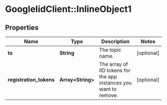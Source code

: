 # GoogleIidClient::InlineObject1

## Properties
Name | Type | Description | Notes
------------ | ------------- | ------------- | -------------
**to** | **String** | The topic name. | [optional] 
**registration_tokens** | **Array&lt;String&gt;** | The array of IID tokens for the app instances you want to remove. | [optional] 


